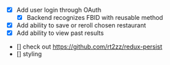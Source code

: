- [x] Add user login through OAuth
    - [x] Backend recognizes FBID with reusable method
- [x] Add ability to save or reroll chosen restaurant
- [x] Add ability to view past results
- [] check out https://github.com/rt2zz/redux-persist
- [] styling
